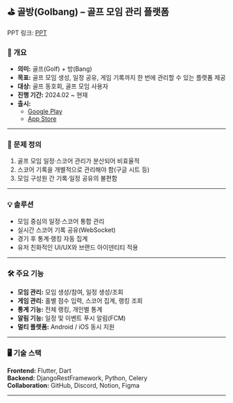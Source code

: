## ⛳ 골방(Golbang) – 골프 모임 관리 플랫폼
PPT 링크: [PPT](https://docs.google.com/presentation/d/1QBwRqSsVbyO0bk7C9iwoeRpyBRHcH1IeGY_BCQe1XKA/edit?usp=sharing)

### 📌 개요
- **의미:** 골프(Golf) + 방(Bang)  
- **목표:** 골프 모임 생성, 일정 공유, 게임 기록까지 한 번에 관리할 수 있는 플랫폼 제공
- **대상:** 골프 동호회, 골프 모임 사용자
- **진행 기간:** 2024.02 ~ 현재
- **출시:**  
  - [Google Play](https://play.google.com/store/apps/details?id=com.ines.golbang&hl=ko)  
  - [App Store](https://apps.apple.com/kr/app/golbang/id6740680010)  

---

### 🎯 문제 정의
1. 골프 모임 일정·스코어 관리가 분산되어 비효율적  
2. 스코어 기록을 개별적으로 관리해야 함(구글 시트 등)  
3. 모임 구성원 간 기록·일정 공유의 불편함

---

### 💡 솔루션
- 모임 중심의 일정·스코어 통합 관리  
- 실시간 스코어 기록 공유(WebSocket)  
- 경기 후 통계·랭킹 자동 집계  
- 유저 친화적인 UI/UX와 브랜드 아이덴티티 적용

---

### 🛠 주요 기능
- **모임 관리:** 모임 생성/참여, 일정 생성/조회
- **게임 관리:** 홀별 점수 입력, 스코어 집계, 랭킹 조회
- **통계 기능:** 전체 랭킹, 개인별 통계
- **알림 기능:** 일정 및 이벤트 푸시 알림(FCM)
- **멀티 플랫폼:** Android / iOS 동시 지원

---

### 🖥 기술 스택
**Frontend:** Flutter, Dart   
**Backend:** DjangoRestFramework, Python, Celery   
**Collaboration:** GitHub, Discord, Notion, Figma

---